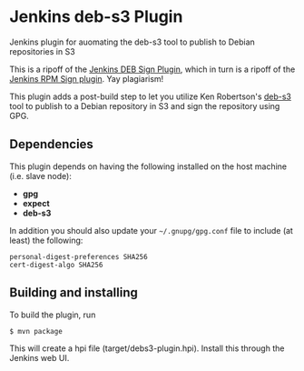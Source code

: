 # Jenkins deb-s3 Plugin

Jenkins plugin for auomating the deb-s3 tool to publish to Debian repositories in S3

This is a ripoff of the [Jenkins DEB Sign Plugin](https://github.com/ivankelly/debsign-plugin), which in turn is a ripoff of the [Jenkins RPM Sign plugin](https://github.com/jenkinsci/rpmsign-plugin). Yay plagiarism!

This plugin adds a post-build step to let you utilize Ken Robertson's [deb-s3](https://github.com/krobertson/deb-s3) tool to publish to a Debian repository in S3 and sign the repository using GPG.

## Dependencies

This plugin depends on having the following installed on the host machine (i.e. slave node):

* **gpg**
* **expect**
* **deb-s3**

In addition you should also update your `~/.gnupg/gpg.conf` file to include (at least) the following:

```
personal-digest-preferences SHA256
cert-digest-algo SHA256
```

## Building and installing

To build the plugin, run

```
$ mvn package
```

This will create a hpi file (target/debs3-plugin.hpi). Install this through the Jenkins web UI.



